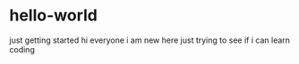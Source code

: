 # hello-world
just getting started
hi everyone
i am new here just trying to see if i can learn coding
